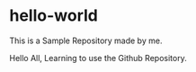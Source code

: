 # hello-world
This is a Sample Repository made by me.

Hello All,
Learning to use the Github Repository.

